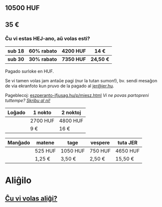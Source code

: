 <!--
.. title: Kotizo
.. slug: kotizo
.. date: 2016-02-25 20:28:50 UTC+01:00
.. tags:
.. category:
.. link:
.. description:
.. type: text
-->

## 10500 HUF

## 35 €

### Ĉu vi estas HEJ-ano, aŭ volas esti?

|sub 18|60% rabato|**4200 HUF**|14 €|
|-|-|-|-|
|**sub 30**|**30% rabato**|**7350 HUF**|**24,50 €**|

Pagado surloke en HUF.

Se vi tamen volas jam antaŭe pagi (nur la tutan sumon!), bv. sendi mesaĝon de via ekranfoto kun pruvo de la pagado al [jer@jer.hu](mailto:jer@jer.hu).

Pageblecoj: [eszperanto-ifjusag.hu/p/miesz.html](http://www.eszperanto-ifjusag.hu/p/miesz.html)
*Vi ne povas partopreni tuttempe? [Skribu al ni!](mailto:jer@jer.hu)*

|Loĝado|1 nokto|2 noktoj|
|-------|-------|-------|
||2700 HUF|4800 HUF|
||9 €|16 €|

|Manĝado|matene|tage|vespere|tuta JER|
|------|------|------|------|------|
||525 HUF|1050 HUF|750 HUF|4650 HUF|
||1,25 €|3,50 €|2,50 €|15,50 €|


# Aliĝilo

## [<i class="fa fa-arrow-right"></i> Ĉu vi volas aliĝi? <i class="fa fa-arrow-left"></i>](https://docs.google.com/forms/d/1kuHr1AI6Bcv2-mTSCMdL3cUA0WoNJNYt_RY8zYOpB9c/viewform)
